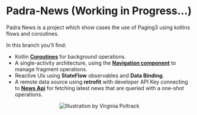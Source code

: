 # Padra-News (Working in Progress...)
Padra News is a project which show cases the use of Paging3 using kotlins flows and coroutines.

In this branch you'll find:
*   Kotlin **[Coroutines](https://kotlinlang.org/docs/reference/coroutines-overview.html)** for background operations.
*   A single-activity architecture, using the **[Navigation component](https://developer.android.com/guide/navigation/navigation-getting-started)** to manage fragment operations.
*   Reactive UIs using **StateFlow** observables and **Data Binding**.
*   A remote data source using **retrofit** with developer API Key connecting to **[News Api](https://newsapi.org)** for fetching latest news that are queried with a one-shot operations.


<p align="center">
<img src="https://github.com/hamzeh-pourshabanan/Padra-News/blob/main/padranews.gif" alt="Illustration by Virginia Poltrack"/>
</p>
